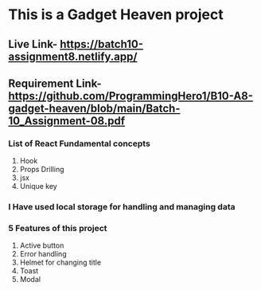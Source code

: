 # This is a Gadget Heaven project #
## Live Link-  https://batch10-assignment8.netlify.app/ ##
## Requirement Link-  https://github.com/ProgrammingHero1/B10-A8-gadget-heaven/blob/main/Batch-10_Assignment-08.pdf ##
### List of React Fundamental concepts ###
1. Hook
2. Props Drilling
3. jsx
4. Unique key

### I Have used local storage for handling and managing data ###

### 5 Features of this project ###
1. Active button
2. Error handling
3. Helmet for changing title
4. Toast
5. Modal

   

